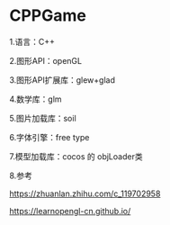 # CPPGame
1.语言：C++

2.图形API：openGL

3.图形API扩展库：glew+glad

4.数学库：glm

5.图片加载库：soil

6.字体引擎：free type

7.模型加载库：cocos 的 objLoader类

8.参考

  https://zhuanlan.zhihu.com/c_119702958

  https://learnopengl-cn.github.io/
